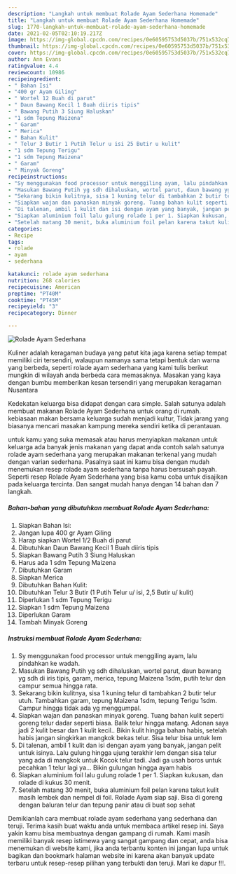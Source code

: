 ```yaml
---
description: "Langkah untuk membuat Rolade Ayam Sederhana Homemade"
title: "Langkah untuk membuat Rolade Ayam Sederhana Homemade"
slug: 1770-langkah-untuk-membuat-rolade-ayam-sederhana-homemade
date: 2021-02-05T02:10:19.217Z
image: https://img-global.cpcdn.com/recipes/0e60595753d5037b/751x532cq70/rolade-ayam-sederhana-foto-resep-utama.jpg
thumbnail: https://img-global.cpcdn.com/recipes/0e60595753d5037b/751x532cq70/rolade-ayam-sederhana-foto-resep-utama.jpg
cover: https://img-global.cpcdn.com/recipes/0e60595753d5037b/751x532cq70/rolade-ayam-sederhana-foto-resep-utama.jpg
author: Ann Evans
ratingvalue: 4.4
reviewcount: 10986
recipeingredient:
- " Bahan Isi"
- "400 gr Ayam Giling"
- " Wortel 12 Buah di parut"
- " Daun Bawang Kecil 1 Buah diiris tipis"
- " Bawang Putih 3 Siung Haluskan"
- "1 sdm Tepung Maizena"
- " Garam"
- " Merica"
- " Bahan Kulit"
- " Telur 3 Butir 1 Putih Telur u isi 25 Butir u kulit"
- "1 sdm Tepung Terigu"
- "1 sdm Tepung Maizena"
- " Garam"
- " Minyak Goreng"
recipeinstructions:
- "Sy menggunakan food processor untuk menggiling ayam, lalu pindahkan ke wadah."
- "Masukan Bawang Putih yg sdh dihaluskan, wortel parut, daun bawang yg sdh di iris tipis, garam, merica, tepung Maizena 1sdm, putih telur dan campur semua hingga rata."
- "Sekarang bikin kulitnya, sisa 1 kuning telur di tambahkan 2 butir telur utuh. Tambahkan garam, tepung Maizena 1sdm, tepung Terigu 1sdm. Campur hingga tidak ada yg menggumpal."
- "Siapkan wajan dan panaskan minyak goreng. Tuang bahan kulit seperti goreng telur dadar seperti biasa. Balik telur hingga matang. Adonan saya jadi 2 kulit besar dan 1 kulit kecil.. Bikin kulit hingga bahan habis, setelah habis jangan singkirkan mangkok bekas telur. Sisa telur bisa untuk lem"
- "Di talenan, ambil 1 kulit dan isi dengan ayam yang banyak, jangan pelit untuk isinya. Lalu gulung hingga ujung terakhir lem dengan sisa telur yang ada di mangkok untuk Kocok telur tadi. Jadi ga usah boros untuk pecahkan 1 telur lagi ya... Bikin gulungan hingga ayam habis"
- "Siapkan aluminium foil lalu gulung rolade 1 per 1. Siapkan kukusan, dan rolade di kukus 30 menit."
- "Setelah matang 30 menit, buka aluminium foil pelan karena takut kulit masih lembek dan nempel di foil. Rolade Ayam siap saji. Bisa di goreng dengan baluran telur dan tepung panir atau di buat sop sehat"
categories:
- Recipe
tags:
- rolade
- ayam
- sederhana

katakunci: rolade ayam sederhana 
nutrition: 268 calories
recipecuisine: American
preptime: "PT40M"
cooktime: "PT45M"
recipeyield: "3"
recipecategory: Dinner

---
```



![Rolade Ayam Sederhana](https://img-global.cpcdn.com/recipes/0e60595753d5037b/751x532cq70/rolade-ayam-sederhana-foto-resep-utama.jpg)

Kuliner adalah keragaman budaya yang patut kita jaga karena setiap tempat memiliki ciri tersendiri, walaupun namanya sama tetapi bentuk dan warna yang berbeda, seperti rolade ayam sederhana yang kami tulis berikut mungkin di wilayah anda berbeda cara memasaknya. Masakan yang kaya dengan bumbu memberikan kesan tersendiri yang merupakan keragaman Nusantara



Kedekatan keluarga bisa didapat dengan cara simple. Salah satunya adalah membuat makanan Rolade Ayam Sederhana untuk orang di rumah. kebiasaan makan bersama keluarga sudah menjadi kultur, Tidak jarang yang biasanya mencari masakan kampung mereka sendiri ketika di perantauan.

untuk kamu yang suka memasak atau harus menyiapkan makanan untuk keluarga ada banyak jenis makanan yang dapat anda contoh salah satunya rolade ayam sederhana yang merupakan makanan terkenal yang mudah dengan varian sederhana. Pasalnya saat ini kamu bisa dengan mudah menemukan resep rolade ayam sederhana tanpa harus bersusah payah.
Seperti resep Rolade Ayam Sederhana yang bisa kamu coba untuk disajikan pada keluarga tercinta. Dan sangat mudah hanya dengan 14 bahan dan 7 langkah.


<!--inarticleads1-->

##### Bahan-bahan yang dibutuhkan membuat Rolade Ayam Sederhana:

1. Siapkan  Bahan Isi:
1. Jangan lupa 400 gr Ayam Giling
1. Harap siapkan  Wortel 1/2 Buah di parut
1. Dibutuhkan  Daun Bawang Kecil 1 Buah diiris tipis
1. Siapkan  Bawang Putih 3 Siung Haluskan
1. Harus ada 1 sdm Tepung Maizena
1. Dibutuhkan  Garam
1. Siapkan  Merica
1. Dibutuhkan  Bahan Kulit:
1. Dibutuhkan  Telur 3 Butir (1 Putih Telur u/ isi, 2,5 Butir u/ kulit)
1. Diperlukan 1 sdm Tepung Terigu
1. Siapkan 1 sdm Tepung Maizena
1. Diperlukan  Garam
1. Tambah  Minyak Goreng




<!--inarticleads2-->

##### Instruksi membuat  Rolade Ayam Sederhana:

1. Sy menggunakan food processor untuk menggiling ayam, lalu pindahkan ke wadah.
1. Masukan Bawang Putih yg sdh dihaluskan, wortel parut, daun bawang yg sdh di iris tipis, garam, merica, tepung Maizena 1sdm, putih telur dan campur semua hingga rata.
1. Sekarang bikin kulitnya, sisa 1 kuning telur di tambahkan 2 butir telur utuh. Tambahkan garam, tepung Maizena 1sdm, tepung Terigu 1sdm. Campur hingga tidak ada yg menggumpal.
1. Siapkan wajan dan panaskan minyak goreng. Tuang bahan kulit seperti goreng telur dadar seperti biasa. Balik telur hingga matang. Adonan saya jadi 2 kulit besar dan 1 kulit kecil.. Bikin kulit hingga bahan habis, setelah habis jangan singkirkan mangkok bekas telur. Sisa telur bisa untuk lem
1. Di talenan, ambil 1 kulit dan isi dengan ayam yang banyak, jangan pelit untuk isinya. Lalu gulung hingga ujung terakhir lem dengan sisa telur yang ada di mangkok untuk Kocok telur tadi. Jadi ga usah boros untuk pecahkan 1 telur lagi ya... Bikin gulungan hingga ayam habis
1. Siapkan aluminium foil lalu gulung rolade 1 per 1. Siapkan kukusan, dan rolade di kukus 30 menit.
1. Setelah matang 30 menit, buka aluminium foil pelan karena takut kulit masih lembek dan nempel di foil. Rolade Ayam siap saji. Bisa di goreng dengan baluran telur dan tepung panir atau di buat sop sehat




Demikianlah cara membuat rolade ayam sederhana yang sederhana dan teruji. Terima kasih buat waktu anda untuk membaca artikel resep ini. Saya yakin kamu bisa membuatnya dengan gampang di rumah. Kami masih memiliki banyak resep istimewa yang sangat gampang dan cepat, anda bisa menemukan di website kami, jika anda terbantu konten ini jangan lupa untuk bagikan dan bookmark halaman website ini karena akan banyak update terbaru untuk resep-resep pilihan yang terbukti dan teruji. Mari ke dapur !!!. 
